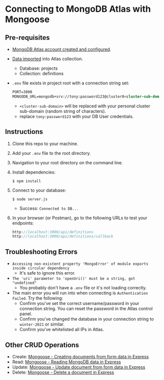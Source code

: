 # Connecting to MongoDB Atlas with Mongoose
## Pre-requisites
- [MongoDB Atlas account created and configured](https://gist.github.com/acidtone/534b025d6212a003a8a8ec3030a4d4ae).
- [Data imported](https://gist.github.com/acidtone/d290d63873b07ffd871cafa39f917c1f) into Atlas collection.
    - Database: projects
    - Collection: definitions
- `.env` file exists in project root with a connection string set:

    ```html
    PORT=3000
    MONGODB_URL=mongodb+srv://tony:password123@cluster0<cluster-sub-domain>.mongodb.net/projects?retryWrites=true&w=majority
    ```

    - `<cluster-sub-domain>` will be replaced with your personal cluster sub-domain (random string of characters).
    - replace `tony:password123` with your DB User credentials.

## Instructions
1. Clone this repo to your machine.
2. Add your `.env` file to the root directory.
3. Navigation to your root directory on the command line.
4. Install dependencies:

    ```
    $ npm install
    ```

5. Connect to your database:

    ```
    $ node server.js
    ```

    - Success: `Connected to DB...`

6. In your browser (or Postman), go to the following URLs to test your endpoints:

    ```js
    http://localhost:3000/api/definitions
    http://localhost:3000/api/definitions/callback
    ```

## Troubleshooting Errors
- `Accessing non-existent property 'MongoError' of module exports inside circular dependency`
  - It's safe to ignore this error.
- `The 'uri' parameter to 'openUri()' must be a string, got "undefined"`
  - You probably don't have a `.env` file or it's not loading correctly.
- The main error you will run into when connecting is `Authentication Failed`. Try the following:
  - Confirm you've set the correct username/password in your connection string. You can reset the password in the Atlas control panel.
  - Confirm you've changed the database in your connection string to `winter-2021` or similar.
  - Confirm you've whitelisted all IPs in Atlas. 

## Other CRUD Operations
- Create: [Mongoose - Creating documents from form data in Express](https://gist.github.com/acidtone/c69a20727a1e11c58fcc9ff0503b1471)
- Read: [Mongoose - Reading MongoDB data in Express](https://gist.github.com/acidtone/de24abff567b3b2bf90b1af35bc3a23a)
- Update: [Mongoose - Update document from form data in Express](https://gist.github.com/acidtone/c7da38b6783d05aa11cd02a1054cfc16)
- Delete: [Mongoose - Delete a document in Express](https://gist.github.com/acidtone/6435085cd7eb57f202ca5a7b1941e447)

